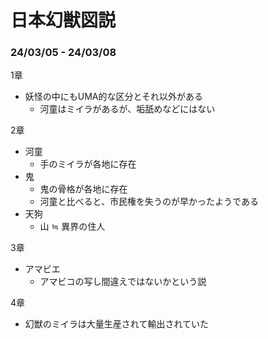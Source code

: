 # 日本幻獣図説

### 24/03/05 - 24/03/08
1章
- 妖怪の中にもUMA的な区分とそれ以外がある
    - 河童はミイラがあるが、垢舐めなどにはない

2章
- 河童
    - 手のミイラが各地に存在
- 鬼
    - 鬼の骨格が各地に存在
    - 河童と比べると、市民権を失うのが早かったようである
- 天狗
    - 山 ≒ 異界の住人

3章
- アマビエ
    - アマビコの写し間違えではないかという説

4章
- 幻獣のミイラは大量生産されて輸出されていた
